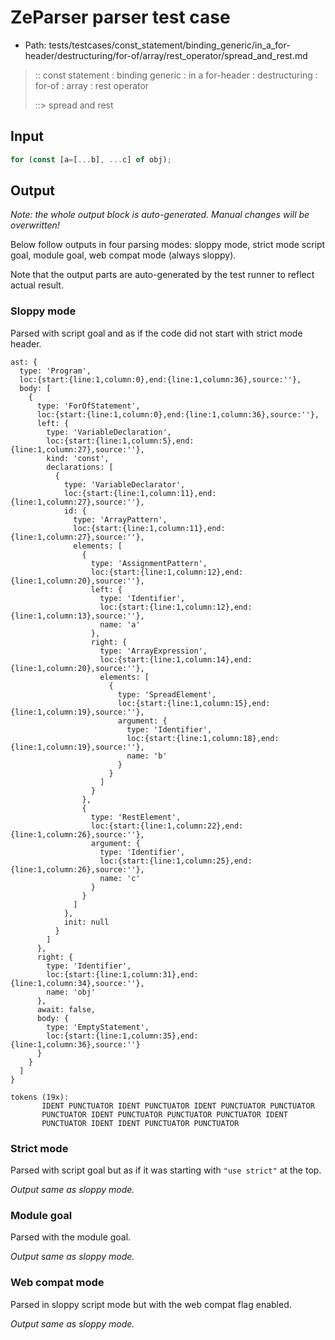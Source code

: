 # ZeParser parser test case

- Path: tests/testcases/const_statement/binding_generic/in_a_for-header/destructuring/for-of/array/rest_operator/spread_and_rest.md

> :: const statement : binding generic : in a for-header : destructuring : for-of : array : rest operator
>
> ::> spread and rest

## Input

`````js
for (const [a=[...b], ...c] of obj);
`````

## Output

_Note: the whole output block is auto-generated. Manual changes will be overwritten!_

Below follow outputs in four parsing modes: sloppy mode, strict mode script goal, module goal, web compat mode (always sloppy).

Note that the output parts are auto-generated by the test runner to reflect actual result.

### Sloppy mode

Parsed with script goal and as if the code did not start with strict mode header.

`````
ast: {
  type: 'Program',
  loc:{start:{line:1,column:0},end:{line:1,column:36},source:''},
  body: [
    {
      type: 'ForOfStatement',
      loc:{start:{line:1,column:0},end:{line:1,column:36},source:''},
      left: {
        type: 'VariableDeclaration',
        loc:{start:{line:1,column:5},end:{line:1,column:27},source:''},
        kind: 'const',
        declarations: [
          {
            type: 'VariableDeclarator',
            loc:{start:{line:1,column:11},end:{line:1,column:27},source:''},
            id: {
              type: 'ArrayPattern',
              loc:{start:{line:1,column:11},end:{line:1,column:27},source:''},
              elements: [
                {
                  type: 'AssignmentPattern',
                  loc:{start:{line:1,column:12},end:{line:1,column:20},source:''},
                  left: {
                    type: 'Identifier',
                    loc:{start:{line:1,column:12},end:{line:1,column:13},source:''},
                    name: 'a'
                  },
                  right: {
                    type: 'ArrayExpression',
                    loc:{start:{line:1,column:14},end:{line:1,column:20},source:''},
                    elements: [
                      {
                        type: 'SpreadElement',
                        loc:{start:{line:1,column:15},end:{line:1,column:19},source:''},
                        argument: {
                          type: 'Identifier',
                          loc:{start:{line:1,column:18},end:{line:1,column:19},source:''},
                          name: 'b'
                        }
                      }
                    ]
                  }
                },
                {
                  type: 'RestElement',
                  loc:{start:{line:1,column:22},end:{line:1,column:26},source:''},
                  argument: {
                    type: 'Identifier',
                    loc:{start:{line:1,column:25},end:{line:1,column:26},source:''},
                    name: 'c'
                  }
                }
              ]
            },
            init: null
          }
        ]
      },
      right: {
        type: 'Identifier',
        loc:{start:{line:1,column:31},end:{line:1,column:34},source:''},
        name: 'obj'
      },
      await: false,
      body: {
        type: 'EmptyStatement',
        loc:{start:{line:1,column:35},end:{line:1,column:36},source:''}
      }
    }
  ]
}

tokens (19x):
       IDENT PUNCTUATOR IDENT PUNCTUATOR IDENT PUNCTUATOR PUNCTUATOR
       PUNCTUATOR IDENT PUNCTUATOR PUNCTUATOR PUNCTUATOR IDENT
       PUNCTUATOR IDENT IDENT PUNCTUATOR PUNCTUATOR
`````

### Strict mode

Parsed with script goal but as if it was starting with `"use strict"` at the top.

_Output same as sloppy mode._

### Module goal

Parsed with the module goal.

_Output same as sloppy mode._

### Web compat mode

Parsed in sloppy script mode but with the web compat flag enabled.

_Output same as sloppy mode._
